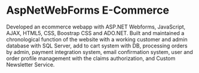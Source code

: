 # AspNetWebForms E-Commerce

Developed an ecommerce webapp with ASP.NET Webforms, JavaScript, AJAX, HTML5, CSS, Boostrap CSS and ADO.NET. Built and maintained a chronological function of 
the website with a working customer and admin database with SQL Server, add to cart system with DB, processing orders by admin, payment integration system, 
email confirmation system, user and order profile management with the claims authorization, and Custom Newsletter Service.
